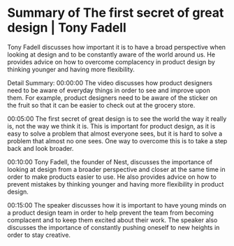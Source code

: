 # Summary of The first secret of great design | Tony Fadell

Tony Fadell discusses how important it is to have a broad perspective when looking at design and to be constantly aware of the world around us. He provides advice on how to overcome complacency in product design by thinking younger and having more flexibility.

Detail Summary: 
00:00:00
The video discusses how product designers need to be aware of everyday things in order to see and improve upon them. For example, product designers need to be aware of the sticker on the fruit so that it can be easier to check out at the grocery store.

00:05:00
The first secret of great design is to see the world the way it really is, not the way we think it is. This is important for product design, as it is easy to solve a problem that almost everyone sees, but it is hard to solve a problem that almost no one sees. One way to overcome this is to take a step back and look broader.

00:10:00
Tony Fadell, the founder of Nest, discusses the importance of looking at design from a broader perspective and closer at the same time in order to make products easier to use. He also provides advice on how to prevent mistakes by thinking younger and having more flexibility in product design.

00:15:00
The speaker discusses how it is important to have young minds on a product design team in order to help prevent the team from becoming complacent and to keep them excited about their work. The speaker also discusses the importance of constantly pushing oneself to new heights in order to stay creative.

